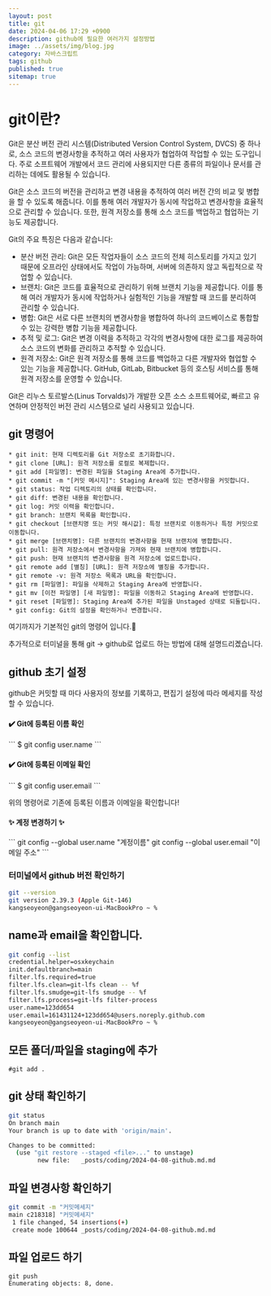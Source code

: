 ```yaml
---
layout: post
title: git
date: 2024-04-06 17:29 +0900
description: github에 필요한 여러가지 설정방법
image: ../assets/img/blog.jpg
category: 자바스크립트
tags: github
published: true
sitemap: true
---
```




# git이란?<br />

Git은 분산 버전 관리 시스템(Distributed Version Control System, DVCS) 중 하나로, 소스 코드의 변경사항을 추적하고 여러 사용자가 협업하여 작업할 수 있는 도구입니다. 주로 소프트웨어 개발에서 코드 관리에 사용되지만 다른 종류의 파일이나 문서를 관리하는 데에도 활용될 수 있습니다.

Git은 소스 코드의 버전을 관리하고 변경 내용을 추적하여 여러 버전 간의 비교 및 병합을 할 수 있도록 해줍니다. 이를 통해 여러 개발자가 동시에 작업하고 변경사항을 효율적으로 관리할 수 있습니다. 또한, 원격 저장소를 통해 소스 코드를 백업하고 협업하는 기능도 제공합니다.

Git의 주요 특징은 다음과 같습니다:

* 분산 버전 관리: Git은 모든 작업자들이 소스 코드의 전체 히스토리를 가지고 있기 때문에 오프라인 상태에서도 작업이 가능하며, 서버에 의존하지 않고 독립적으로 작업할 수 있습니다.
* 브랜치: Git은 코드를 효율적으로 관리하기 위해 브랜치 기능을 제공합니다. 이를 통해 여러 개발자가 동시에 작업하거나 실험적인 기능을 개발할 때 코드를 분리하여 관리할 수 있습니다.
* 병합: Git은 서로 다른 브랜치의 변경사항을 병합하여 하나의 코드베이스로 통합할 수 있는 강력한 병합 기능을 제공합니다.
* 추적 및 로그: Git은 변경 이력을 추적하고 각각의 변경사항에 대한 로그를 제공하여 소스 코드의 변화를 관리하고 추적할 수 있습니다.
* 원격 저장소: Git은 원격 저장소를 통해 코드를 백업하고 다른 개발자와 협업할 수 있는 기능을 제공합니다. GitHub, GitLab, Bitbucket 등의 호스팅 서비스를 통해 원격 저장소를 운영할 수 있습니다.

Git은 리누스 토르발스(Linus Torvalds)가 개발한 오픈 소스 소프트웨어로, 빠르고 유연하며 안정적인 버전 관리 시스템으로 널리 사용되고 있습니다.



## git 명령어 
```
* git init: 현재 디렉토리를 Git 저장소로 초기화합니다.
* git clone [URL]: 원격 저장소를 로컬로 복제합니다.
* git add [파일명]: 변경된 파일을 Staging Area에 추가합니다.
* git commit -m "[커밋 메시지]": Staging Area에 있는 변경사항을 커밋합니다.
* git status: 작업 디렉토리의 상태를 확인합니다.
* git diff: 변경된 내용을 확인합니다.
* git log: 커밋 이력을 확인합니다.
* git branch: 브랜치 목록을 확인합니다.
* git checkout [브랜치명 또는 커밋 해시값]: 특정 브랜치로 이동하거나 특정 커밋으로 이동합니다.
* git merge [브랜치명]: 다른 브랜치의 변경사항을 현재 브랜치에 병합합니다.
* git pull: 원격 저장소에서 변경사항을 가져와 현재 브랜치에 병합합니다.
* git push: 현재 브랜치의 변경사항을 원격 저장소에 업로드합니다.
* git remote add [별칭] [URL]: 원격 저장소에 별칭을 추가합니다.
* git remote -v: 원격 저장소 목록과 URL을 확인합니다.
* git rm [파일명]: 파일을 삭제하고 Staging Area에 반영합니다.
* git mv [이전 파일명] [새 파일명]: 파일을 이동하고 Staging Area에 반영합니다.
* git reset [파일명]: Staging Area에 추가된 파일을 Unstaged 상태로 되돌립니다.
* git config: Git의 설정을 확인하거나 변경합니다.
```

여기까지가 기본적인 git의 명령어 입니다.🫠


추가적으로 터미널을 통해 git -> github로 업로드 하는 방법에 대해 설명드리곘습니다.

## github 초기 설정
github은 커밋할 때 마다 사용자의 정보를 기록하고, 편집기 설정에 따라 메세지를 작성할 수 있습니다.<br />

<h4>✔️ Git에 등록된 이름 확인</h4>
```
$ git config user.name
```   

<h4>✔️ Git에 등록된 이메일 확인</h4>
```
$ git config user.email
```

<p>위의 명령어로 기존에 등록된 이름과 이메일을 확인합니다!</p>

<h4>✨ 계정 변경하기 ✨</h4>
```
git config --global user.name "계정이름"
git config --global user.email "이메일 주소"
```

### 터미널에서 github 버전 확인하기
````bash
git --version
git version 2.39.3 (Apple Git-146)
kangseoyeon@gangseoyeon-ui-MacBookPro ~ % 
````

## name과 email을 확인합니다.
````bash
git config --list
credential.helper=osxkeychain
init.defaultbranch=main
filter.lfs.required=true
filter.lfs.clean=git-lfs clean -- %f
filter.lfs.smudge=git-lfs smudge -- %f
filter.lfs.process=git-lfs filter-process
user.name=123dd654
user.email=161431124+123dd654@users.noreply.github.com
kangseoyeon@gangseoyeon-ui-MacBookPro ~ % 
````

## 모든 폴더/파일을 staging에 추가
```
#git add .
```

## git 상태 확인하기
````bash
git status
On branch main
Your branch is up to date with 'origin/main'.

Changes to be committed:
  (use "git restore --staged <file>..." to unstage)
        new file:   _posts/coding/2024-04-08-github.md.md

````

## 파일 변경사항 확인하기
````bash
git commit -m "커밋메세지"
main c218318] "커밋메세지"
 1 file changed, 54 insertions(+)
 create mode 100644 _posts/coding/2024-04-08-github.md.md
````

## 파일 업로드 하기
````
git push
Enumerating objects: 8, done.
````
